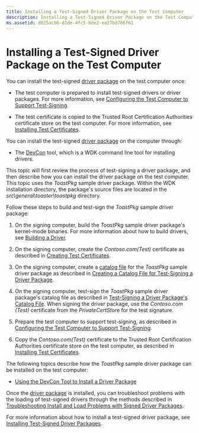 ```yaml
---
title: Installing a Test-Signed Driver Package on the Test Computer
description: Installing a Test-Signed Driver Package on the Test Computer
ms.assetid: d825acb6-d1de-4fc5-bde2-ea27bd706f61
---
```


# Installing a Test-Signed Driver Package on the Test Computer


You can install the test-signed [driver package](driver-packages.md) on the test computer once:

-   The test computer is prepared to install test-signed drivers or driver packages. For more information, see [Configuring the Test Computer to Support Test-Signing](configuring-the-test-computer-to-support-test-signing.md).

-   The test certificate is copied to the Trusted Root Certification Authorities certificate store on the test computer. For more information, see [Installing Test Certificates](installing-test-certificates.md).

You can install the test-signed [driver package](driver-packages.md) on the computer through:

-   The [DevCon](https://msdn.microsoft.com/library/windows/hardware/ff544707) tool, which is a WDK command line tool for installing drivers.

This topic will first review the process of test-signing a driver package, and then describe how you can install the driver package on the test computer. This topic uses the *ToastPkg* sample driver package. Within the WDK installation directory, the package's source files are located in the *src\\general\\toaster\\toastpkg* directory.

Follow these steps to build and test-sign the *ToastPkg* sample driver package:

1.  On the signing computer, build the *ToastPkg* sample driver package's kernel-mode binaries. For more information about how to build drivers, see [Building a Driver](https://msdn.microsoft.com/windows-drivers/develop/building_a_driver).

2.  On the signing computer, create the *Contoso.com(Test)* certificate as described in [Creating Test Certificates](creating-test-certificates.md).

3.  On the signing computer, create a [catalog file](catalog-files.md) for the *ToastPkg* sample driver package as described in [Creating a Catalog File for Test-Signing a Driver Package](creating-a-catalog-file-for-test-signing-a-driver-package.md).

4.  On the signing computer, test-sign the *ToastPkg* sample driver package's catalog file as described in [Test-Signing a Driver Package's Catalog File](test-signing-a-driver-package-s-catalog-file.md). When signing the driver package, use the *Contoso.com (Test)* certificate from the *PrivateCertStor*e for the test signature.

5.  Prepare the test computer to support test-signing, as described in [Configuring the Test Computer to Support Test-Signing](configuring-the-test-computer-to-support-test-signing.md).

6.  Copy the *Contoso.com(Test)* certificate to the Trusted Root Certification Authorities certificate store on the test computer, as described in [Installing Test Certificates](installing-test-certificates.md).

The following topics describe how the *ToastPkg* sample driver package can be installed on the test computer:

-   [Using the DevCon Tool to Install a Driver Package](using-the-devcon-tool-to-install-a-driver-package.md)

Once the [driver package](driver-packages.md) is installed, you can troubleshoot problems with the loading of test-signed drivers through the methods described in [Troubleshooting Install and Load Problems with Signed Driver Packages](troubleshooting-install-and-load-problems-with-signed-driver-packages.md).

For more information about how to install a test-signed driver package, see [Installing Test-Signed Driver Packages](installing-test-signed-driver-packages.md).

 

 





